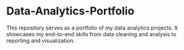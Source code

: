 # Data-Analytics-Portfolio
This repository serves as a portfolio of my data analytics projects. It showcases my end-to-end skills from data cleaning and analysis to reporting and visualization.
